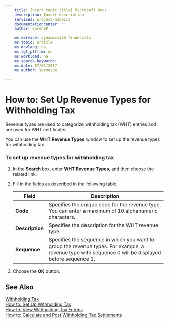 ```yaml
---
    title: Insert topic title| Microsoft Docs
    description: Insert description
    services: project-madeira
    documentationcenter: ''
    author: SorenGP

    ms.service: dynamics365-financials
    ms.topic: article
    ms.devlang: na
    ms.tgt_pltfrm: na
    ms.workload: na
    ms.search.keywords:
    ms.date: 07/01/2017
    ms.author: sgroespe

---
```

# How to: Set Up Revenue Types for Withholding Tax
Revenue types are used to categorize withholding tax \(WHT\) entries and are used for WHT certificates.  
  
 You can use the **WHT Revenue Types** window to set up the revenue types for withholding tax.  
  
### To set up revenue types for withholding tax  
  
1.  In the **Search** box, enter **WHT Revenue Types**, and then choose the related link.  
  
2.  Fill in the fields as described in the following table.  
  
    |Field|Description|  
    |---------------------------------|---------------------------------------|  
    |**Code**|Specifies the unique code for the revenue type. You can enter a maximum of 10 alphanumeric characters.|  
    |**Description**|Specifies the description for the WHT revenue type.|  
    |**Sequence**|Specifies the sequence in which you want to group the revenue types. For example, a revenue type with sequence 0 will be displayed before sequence 1.|  
  
3.  Choose the **OK** button.  
  
## See Also  
 [Withholding Tax](withholding-tax.md)   
 [How to: Set Up Withholding Tax](how-to-set-up-withholding-tax.md)   
 [How to: View Withholding Tax Entries](how-to-view-withholding-tax-entries.md)   
 [How to: Calculate and Post Withholding Tax Settlements](how-to-calculate-and-post-withholding-tax-settlements.md)